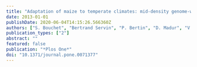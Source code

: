 ```yaml
---
title: "Adaptation of maize to temperate climates: mid-density genome-wide association genetics and diversity patterns reveal key genomic regions, with a major contribution of the Vgt2 (ZCN8) locus"
date: 2013-01-01
publishDate: 2020-06-04T14:15:26.566360Z
authors: ["S. Bouchet", "Bertrand Servin", "P. Bertin", "D. Madur", "V. Combes", "F. Dumas", "D. Brunel", "J. Laborde", "A. Charcosset", "S. Nicolas"]
publication_types: ["2"]
abstract: ""
featured: false
publication: "*Plos One*"
doi: "10.1371/journal.pone.0071377"
---
```


